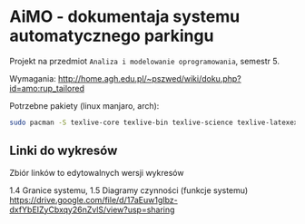 # AiMO - dokumentaja systemu automatycznego parkingu

Projekt na przedmiot `Analiza i modelowanie oprogramowania`, semestr 5.

Wymagania: http://home.agh.edu.pl/~pszwed/wiki/doku.php?id=amo:rup_tailored

Potrzebne pakiety (linux manjaro, arch):
```bash
sudo pacman -S texlive-core texlive-bin texlive-science texlive-latexextra
```

## Linki do wykresów

Zbiór linków to edytowalnych wersji wykresów

1.4 Granice systemu, 1.5 Diagramy czynności (funkcje systemu)
https://drive.google.com/file/d/17aEuw1gIbz-dxfYbEIZyCbxqy26nZvlS/view?usp=sharing
